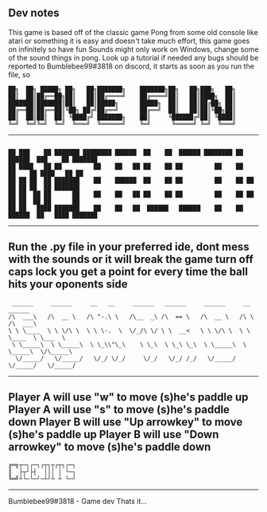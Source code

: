 Dev notes
----------------------------------------------------------------------------------------------------------------
This game is based off of the classic game Pong from some old console like atari or something
it is easy and doesn't take much effort, this game goes on infinitely so have fun
Sounds might only work on Windows, change some of the sound things in pong. Look up a tutorial if needed
any bugs should be reported to Bumblebee99#3818 on discord,
it starts as soon as you run the file, so

```
██╗  ██╗ █████╗ ██╗   ██╗███████╗    ███████╗██╗   ██╗███╗   ██╗
██║  ██║██╔══██╗██║   ██║██╔════╝    ██╔════╝██║   ██║████╗  ██║
███████║███████║██║   ██║█████╗      █████╗  ██║   ██║██╔██╗ ██║
██╔══██║██╔══██║╚██╗ ██╔╝██╔══╝      ██╔══╝  ██║   ██║██║╚██╗██║
██║  ██║██║  ██║ ╚████╔╝ ███████╗    ██║     ╚██████╔╝██║ ╚████║
╚═╝  ╚═╝╚═╝  ╚═╝  ╚═══╝  ╚══════╝    ╚═╝      ╚═════╝ ╚═╝  ╚═══╝
```                                                               

----------------------------------------------------------------------------------------------------------------
```

██ ███    ██ ███████ ████████ ██████  ██    ██  ██████ ████████ ██  ██████  ███    ██ ███████ 
██ ████   ██ ██         ██    ██   ██ ██    ██ ██         ██    ██ ██    ██ ████   ██ ██      
██ ██ ██  ██ ███████    ██    ██████  ██    ██ ██         ██    ██ ██    ██ ██ ██  ██ ███████ 
██ ██  ██ ██      ██    ██    ██   ██ ██    ██ ██         ██    ██ ██    ██ ██  ██ ██      ██ 
██ ██   ████ ███████    ██    ██   ██  ██████   ██████    ██    ██  ██████  ██   ████ ███████ 
```
----------------------------------------------------------------------------------------------------------------
Run the .py file in your preferred ide,
dont mess with the sounds or it will break the game
turn off caps lock
you get a point for every time the ball hits your oponents side
----------------------------------------------------------------------------------------------------------------
```
 ______     ______     __   __     ______   ______     ______     __         ______    
/\  ___\   /\  __ \   /\ "-.\ \   /\__  _\ /\  == \   /\  __ \   /\ \       /\  ___\   
\ \ \____  \ \ \/\ \  \ \ \-.  \  \/_/\ \/ \ \  __<   \ \ \/\ \  \ \ \____  \ \___  \  
 \ \_____\  \ \_____\  \ \_\\"\_\    \ \_\  \ \_\ \_\  \ \_____\  \ \_____\  \/\_____\ 
  \/_____/   \/_____/   \/_/ \/_/     \/_/   \/_/ /_/   \/_____/   \/_____/   \/_____/ 
```                                                                                       

----------------------------------------------------------------------------------------------------------------
Player A will use "w" to move (s)he's paddle up
Player A will use "s" to move (s)he's paddle down
Player B will use "Up arrowkey" to move (s)he's paddle up
Player B will use "Down arrowkey" to move (s)he's paddle down
----------------------------------------------------------------------------------------------------------------
```
╔═╗┬─┐┌─┐┌┬┐┬┌┬┐┌─┐
║  ├┬┘├┤  │││ │ └─┐
╚═╝┴└─└─┘─┴┘┴ ┴ └─┘
```
----------------------------------------------------------------------------------------------------------------
Bumblebee99#3818 - Game dev
Thats it...
